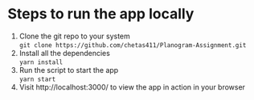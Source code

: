 # Steps to run the app locally
1. Clone the git repo to your system <br>
`git clone https://github.com/chetas411/Planogram-Assignment.git` <br>
2. Install all the dependencies <br>
`yarn install`
3. Run the script to start the app <br>
`yarn start` <br>
4. Visit http://localhost:3000/ to view the app in action in your browser
